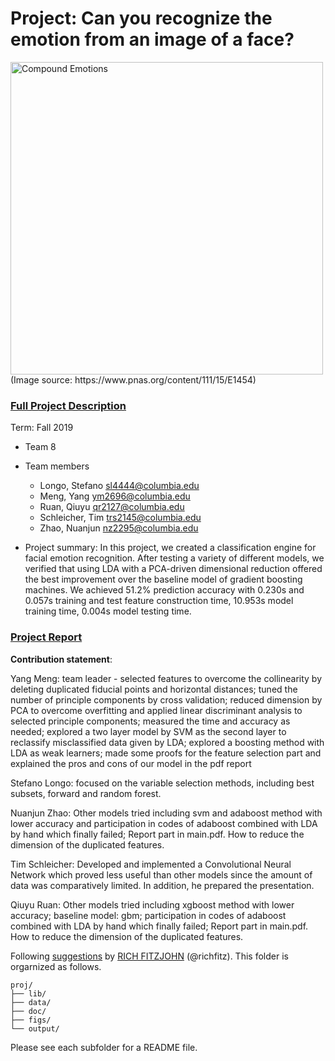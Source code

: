 # Project: Can you recognize the emotion from an image of a face? 
<img src="figs/CE.jpg" alt="Compound Emotions" width="500"/>
(Image source: https://www.pnas.org/content/111/15/E1454)

### [Full Project Description](doc/project3_desc.md)

Term: Fall 2019

+ Team 8
+ Team members
	+ Longo, Stefano sl4444@columbia.edu
	+ Meng, Yang ym2696@columbia.edu
	+ Ruan, Qiuyu qr2127@columbia.edu
	+ Schleicher, Tim trs2145@columbia.edu
	+ Zhao, Nuanjun nz2295@columbia.edu

+ Project summary: In this project, we created a classification engine for facial emotion recognition. After testing a variety of different models, we verified that using LDA with a PCA-driven dimensional reduction offered the best improvement over the baseline model of gradient boosting machines. We achieved 51.2% prediction accuracy with 0.230s and 0.057s training and test feature construction time, 10.953s model training time, 0.004s model testing time.

### [Project Report](doc/Main.pdf)
	
**Contribution statement**: 

Yang Meng: team leader - selected features to overcome the collinearity by deleting duplicated fiducial points and horizontal distances; tuned the number of principle components by cross validation; reduced dimension by PCA to overcome overfitting and applied linear discriminant analysis to selected principle components; measured the time and accuracy as needed; explored a two layer model by SVM as the second layer to reclassify misclassified data given by LDA; explored a boosting method with LDA as weak learners; made some proofs for the feature selection part and explained the pros and cons of our model in the pdf report

Stefano Longo: focused on the variable selection methods, including best subsets, forward and random forest. 

Nuanjun Zhao: Other models tried including svm and adaboost method with lower accuracy and participation in codes of adaboost combined with LDA by hand which finally failed; Report part in main.pdf. How to reduce the dimension of the duplicated features.

Tim Schleicher: Developed and implemented a Convolutional Neural Network which proved less useful than other models since the amount of data was comparatively limited. In addition, he prepared the presentation. 

Qiuyu Ruan: Other models tried including xgboost method with lower accuracy; baseline model: gbm; participation in codes of adaboost combined with LDA by hand which finally failed; Report part in main.pdf. How to reduce the dimension of the duplicated features.


Following [suggestions](http://nicercode.github.io/blog/2013-04-05-projects/) by [RICH FITZJOHN](http://nicercode.github.io/about/#Team) (@richfitz). This folder is orgarnized as follows.

```
proj/
├── lib/
├── data/
├── doc/
├── figs/
└── output/
```

Please see each subfolder for a README file.
